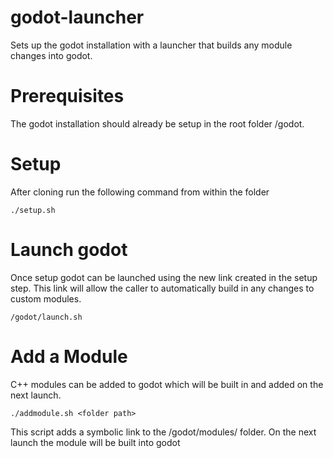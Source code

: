 # godot-launcher

Sets up the godot installation with a launcher that builds any module changes into godot.

# Prerequisites

The godot installation should already be setup in the root folder /godot.

# Setup

After cloning run the following command from within the folder

    ./setup.sh

# Launch godot

Once setup godot can be launched using the new link created in the setup step.  This
link will allow the caller to automatically build in any changes to custom modules. 

    /godot/launch.sh

# Add a Module

C++ modules can be added to godot which will be built in and added on the next launch.

    ./addmodule.sh <folder path>

This script adds a symbolic link to the /godot/modules/<module name> folder.  On the next
launch the module will be built into godot